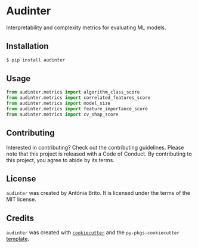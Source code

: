 # Audinter

Interpretability and complexity metrics for evaluating ML models.

## Installation

```bash
$ pip install audinter
```

## Usage

```python
from audinter.metrics import algorithm_class_score
from audinter.metrics import correlated_features_score
from audinter.metrics import model_size
from audinter.metrics import feature_importance_score
from audinter.metrics import cv_shap_score
```

## Contributing

Interested in contributing? Check out the contributing guidelines. Please note that this project is released with a Code of Conduct. By contributing to this project, you agree to abide by its terms.

## License

`audinter` was created by Antónia Brito. It is licensed under the terms of the MIT license.

## Credits

`audinter` was created with [`cookiecutter`](https://cookiecutter.readthedocs.io/en/latest/) and the `py-pkgs-cookiecutter` [template](https://github.com/py-pkgs/py-pkgs-cookiecutter).

